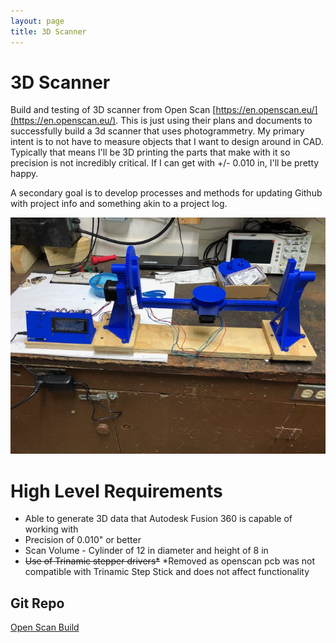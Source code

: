 ```yaml
---
layout: page
title: 3D Scanner
---
```

# 3D Scanner
Build and testing of 3D scanner from Open Scan [https://en.openscan.eu/](https://en.openscan.eu/). This is just using their plans and documents to successfully build a 3d scanner that uses photogrammetry. My primary intent is to not have to measure objects	that I want to design around in CAD. Typically that means I'll be 3D printing the parts that make with it so precision is not incredibly critical. If I can get with +/- 0.010 in, I'll be pretty happy.  

A secondary goal is to develop processes and methods for updating Github with project info and something akin to a project log.  

![Assembled Scanner](\assets\img\Assembled_3D_Scanner.jpg)

# High Level Requirements
- Able to generate 3D data that Autodesk Fusion 360 is capable of working with
- Precision of 0.010" or better
- Scan Volume - Cylinder of 12 in diameter and height of 8 in
- <s>Use of Trinamic stepper drivers*</s>
*Removed as openscan pcb was not compatible with Trinamic Step Stick and does not affect functionality

## Git Repo
[Open Scan Build](https://github.com/pburgeson/openscanbuild)  

